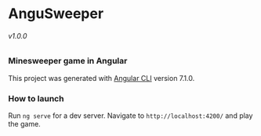 # AnguSweeper 
###### v1.0.0

### Minesweeper game in Angular

This project was generated with [Angular CLI](https://github.com/angular/angular-cli) version 7.1.0.

### How to launch

Run `ng serve` for a dev server. Navigate to `http://localhost:4200/` and play the game.

